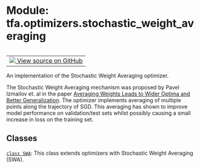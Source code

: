 <div itemscope itemtype="http://developers.google.com/ReferenceObject">
<meta itemprop="name" content="tfa.optimizers.stochastic_weight_averaging" />
<meta itemprop="path" content="Stable" />
</div>

# Module: tfa.optimizers.stochastic_weight_averaging


<table class="tfo-notebook-buttons tfo-api" align="left">

<td>
  <a target="_blank" href="https://github.com/tensorflow/addons/tree/r0.7/tensorflow_addons/optimizers/stochastic_weight_averaging.py">
    <img src="https://www.tensorflow.org/images/GitHub-Mark-32px.png" />
    View source on GitHub
  </a>
</td></table>



An implementation of the Stochastic Weight Averaging optimizer.


The Stochastic Weight Averaging mechanism was proposed by Pavel Izmailov
et. al in the paper [Averaging Weights Leads to Wider Optima and Better
Generalization](https://arxiv.org/abs/1803.05407). The optimizer
implements averaging of multiple points along the trajectory of SGD.
This averaging has shown to improve model performance on validation/test
sets whilst possibly causing a small increase in loss on the training
set.

## Classes

[`class SWA`](../../tfa/optimizers/SWA.md): This class extends optimizers with Stochastic Weight Averaging (SWA).



